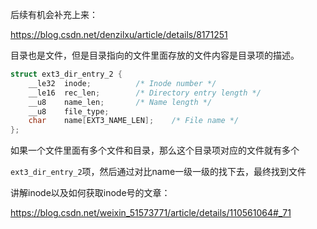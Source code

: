 

后续有机会补充上来：

https://blog.csdn.net/denzilxu/article/details/8171251

目录也是文件，但是目录指向的文件里面存放的文件内容是目录项的描述。

```c
struct ext3_dir_entry_2 {
	__le32	inode;			/* Inode number */
	__le16	rec_len;		/* Directory entry length */
	__u8	name_len;		/* Name length */
	__u8	file_type;
	char	name[EXT3_NAME_LEN];	/* File name */
};
```

如果一个文件里面有多个文件和目录，那么这个目录项对应的文件就有多个

`ext3_dir_entry_2`项，然后通过对比name一级一级的找下去，最终找到文件



讲解inode以及如何获取inode号的文章：

https://blog.csdn.net/weixin_51573771/article/details/110561064#_71
